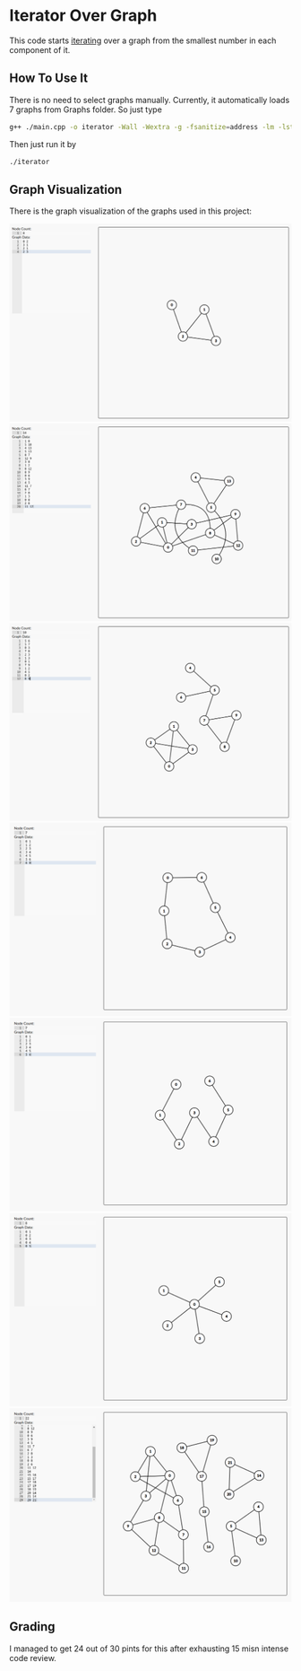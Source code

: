 # Iterator Over Graph
This code starts [iterating](https://en.wikipedia.org/wiki/Iterator) over a graph from the smallest number in each component of it.

## How To Use It
There is no need to select graphs manually. Currently, it automatically loads 7 graphs from Graphs folder.
So just type
```bash
g++ ./main.cpp -o iterator -Wall -Wextra -g -fsanitize=address -lm -lstdc++
```
Then just run it by
```bash
./iterator
```
## Graph Visualization
There is the graph visualization of the graphs used in this project:

![1st graph](/ALG/Project/Graphs_Visual/Graph1-visual.png)
![2nd graph](/ALG/Project/Graphs_Visual/Graph2-visual.png)
![3rd graph](/ALG/Project/Graphs_Visual/Graph3-visual.png)
![4th graph](/ALG/Project/Graphs_Visual/Graph4-visual.png)
![5th graph](/ALG/Project/Graphs_Visual/Graph5-visual.png)
![6th graph](/ALG/Project/Graphs_Visual/Graph6-visual.png)
![7th graph](/ALG/Project/Graphs_Visual/Graph7-visual.png)

## Grading
I managed to get 24 out of 30 pints for this after exhausting 15 misn intense code review.